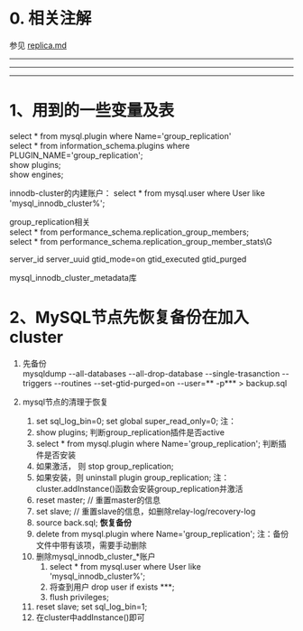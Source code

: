 # 0. 相关注解

参见 [replica.md](./replica.md)


---
---
---

# 1、用到的一些变量及表

select * from mysql.plugin where Name='group_replication'  
select * from information_schema.plugins where PLUGIN_NAME='group_replication';  
show plugins;  
show engines;  

innodb-cluster的内建账户： select * from mysql.user where User like 'mysql_innodb_cluster%';

group_replication相关  
  select * from performance_schema.replication_group_members;  
  select * from performance_schema.replication_group_member_stats\G  
  
server_id   server_uuid   gtid_mode=on    gtid_executed   gtid_purged

mysql_innodb_cluster_metadata库
  
# 2、MySQL节点先恢复备份在加入cluster

1. 先备份  
  mysqldump --all-databases --all-drop-database --single-trasanction --triggers --routines --set-gtid-purged=on --user=** -p*** > backup.sql
  
2. mysql节点的清理于恢复
   1. set sql_log_bin=0; set global super_read_only=0;       注：
   2. show plugins; 判断group_replication插件是否active
   3. select * from mysql.plugin where Name='group_replication'; 判断插件是否安装
   4. 如果激活， 则 stop group_replication;
   5. 如果安装，则 uninstall plugin group_replication;     注：cluster.addInstance()函数会安装group_replication并激活
   6. reset master;  // 重置master的信息
   7. set slave;     // 重置slave的信息，如删除relay-log/recovery-log
   8. source back.sql;   **恢复备份**
   9. delete from mysql.plugin where Name='group_replication';   注：备份文件中带有该项，需要手动删除
   10. 删除mysql_innodb_cluster_*账户
       1) select * from mysql.user where User like 'mysql_innodb_cluster%';  
       2) 将查到用户 drop user if exists ***;  
       3) flush privileges;  
   11. reset slave; set sql_log_bin=1;
   12. 在cluster中addInstance()即可
  

